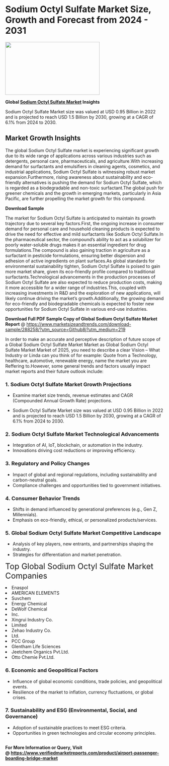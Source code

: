 <H1>Sodium Octyl Sulfate Market Size, Growth and Forecast from 2024 - 2031</H1><img class="aligncenter size-medium wp-image-584254" src="https://thirdeyenews.in/wp-content/uploads/2024/09/Global-Market-Research-300x168.jpeg" alt="" width="300" height="168" /><p><strong>Global&nbsp;<a href="https://www.marketsizeandtrends.com/download-sample/288258/?utm_source=Github8j?utm_medium=219">Sodium Octyl Sulfate Market</a> Insights</strong></p><p>Sodium Octyl Sulfate Market size was valued at USD 0.95 Billion in 2022 and is projected to reach USD 1.5 Billion by 2030, growing at a CAGR of 6.1% from 2024 to 2030.</p><p><h2>Market Growth Insights</h2> <p>The global Sodium Octyl Sulfate market is experiencing significant growth due to its wide range of applications across various industries such as detergents, personal care, pharmaceuticals, and agriculture.With increasing demand for surfactants and emulsifiers in cleaning agents, cosmetics, and industrial applications, Sodium Octyl Sulfate is witnessing robust market expansion.Furthermore, rising awareness about sustainability and eco-friendly alternatives is pushing the demand for Sodium Octyl Sulfate, which is regarded as a biodegradable and non-toxic surfactant.The global push for greener chemicals and the growth in emerging markets, particularly in Asia Pacific, are further propelling the market growth for this compound.</p> <p><strong>Download Sample</strong></p> <p>The market for Sodium Octyl Sulfate is anticipated to maintain its growth trajectory due to several key factors.First, the ongoing increase in consumer demand for personal care and household cleaning products is expected to drive the need for effective and mild surfactants like Sodium Octyl Sulfate.In the pharmaceutical sector, the compound’s ability to act as a solubilizer for poorly water-soluble drugs makes it an essential ingredient for drug formulations.The compound is also gaining traction in agriculture as a surfactant in pesticide formulations, ensuring better dispersion and adhesion of active ingredients on plant surfaces.As global standards for environmental sustainability tighten, Sodium Octyl Sulfate is poised to gain more market share, given its eco-friendly profile compared to traditional surfactants.Technological advancements in the production processes of Sodium Octyl Sulfate are also expected to reduce production costs, making it more accessible for a wider range of industries.This, coupled with increasing investments in R&D and the exploration of new applications, will likely continue driving the market’s growth.Additionally, the growing demand for eco-friendly and biodegradable chemicals is expected to foster new opportunities for Sodium Octyl Sulfate in various end-use industries.<p><span class=""><strong>Download Full PDF Sample Copy of Global Sodium Octyl Sulfate Market Report</strong> @ <a href="https://www.marketsizeandtrends.com/download-sample/288258/?utm_source=Github8j?utm_medium=219" target="_blank">https://www.marketsizeandtrends.com/download-sample/288258/?utm_source=Github8j?utm_medium=219</a></span></p><p>In order to make an accurate and perceptive description of future scope of a Global&nbsp;Sodium Octyl Sulfate Market Market as Global&nbsp;Sodium Octyl Sulfate Market Market of 2025, you need to describe a clear Vision &ndash; What Industry or Linda can you think of for example: Quote from a Technology, healthcare, automotive, renewable energy, name the market you are Reffering to.However, some general trends and factors usually impact market reports and their future outlook include:</p><h3>1.&nbsp;<strong>Sodium Octyl Sulfate Market Growth Projections</strong></h3><ul><li>Examine market size trends, revenue estimates and CAGR (Compounded Annual Growth Rate) projections.</li><li><p>Sodium Octyl Sulfate Market size was valued at USD 0.95 Billion in 2022 and is projected to reach USD 1.5 Billion by 2030, growing at a CAGR of 6.1% from 2024 to 2030.</p></li></ul><h3>2.&nbsp;<strong>Sodium Octyl Sulfate Market Technological Advancements</strong></h3><ul><li>Integration of AI, IoT, blockchain, or automation in the industry.</li><li>Innovations driving cost reductions or improving efficiency.</li></ul><h3>3.&nbsp;<strong>Regulatory and Policy Changes</strong></h3><ul><li>Impact of global and regional regulations, including sustainability and carbon-neutral goals.</li><li>Compliance challenges and opportunities tied to government initiatives.</li></ul><h3>4.&nbsp;<strong>Consumer Behavior Trends</strong></h3><ul><li>Shifts in demand influenced by generational preferences (e.g., Gen Z, Millennials).</li><li>Emphasis on eco-friendly, ethical, or personalized products/services.</li></ul><h3>5.&nbsp;<strong>Global Sodium Octyl Sulfate Market Competitive Landscape</strong></h3><ul><li>Analysis of key players, new entrants, and partnerships shaping the industry.</li><li>Strategies for differentiation and market penetration.</li></ul><p data-pm-slice="1 1 []"><span style="color: inherit; font-family: inherit; font-size: 25px;">Top Global Sodium Octyl Sulfate Market Companies</span></p><div class="" data-test-id=""><p><li>Enaspol</li><li> AMERICAN ELEMENTS</li><li> Suvchem</li><li> Energy Chemical</li><li> DeWolf Chemical</li><li> Inc.</li><li> Xingrui Industry Co.</li><li> Limited</li><li> Zehao Industry Co.</li><li> Ltd.</li><li> PCC Group</li><li> Glentham Life Sciences</li><li> Jeetchem Organics Pvt.Ltd.</li><li> Otto Chemie Pvt.Ltd.</li></p></div><h3>6.&nbsp;<strong>Economic and Geopolitical Factors</strong></h3><ul><li>Influence of global economic conditions, trade policies, and geopolitical events.</li><li>Resilience of the market to inflation, currency fluctuations, or global crises.</li></ul><h3>7.&nbsp;<strong>Sustainability and ESG (Environmental, Social, and Governance)</strong></h3><ul><li>Adoption of sustainable practices to meet ESG criteria.</li><li>Opportunities in green technologies and circular economy principles.</li></ul><h2><strong style="font-size: 14px;">For More Information or Query, Visit @&nbsp;</strong><a style="background-color: #ffffff; font-size: 14px;" href="https://www.marketsizeandtrends.com/report/sodium-octyl-sulfate-market/" target="_blank">https://www.verifiedmarketreports.com/product/airport-passenger-boarding-bridge-market</a></h2>
